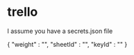 # trello

I assume you have a secrets.json file

{
    "weight" : "<url of sheet>",
    "sheetId" : "<url of main sheet>",
    "keyId" : "<key from google sheets>"
}


